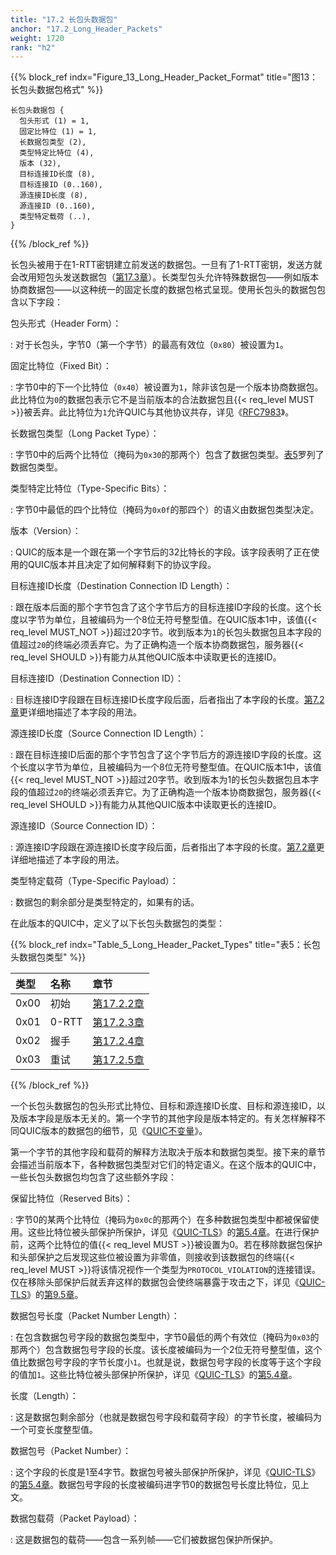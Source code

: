 ```yaml
---
title: "17.2 长包头数据包"
anchor: "17.2_Long_Header_Packets"
weight: 1720
rank: "h2"
---
```


{{% block_ref
indx="Figure_13_Long_Header_Packet_Format"
title="图13：长包头数据包格式" %}}

```
长包头数据包 {
  包头形式 (1) = 1,
  固定比特位 (1) = 1,
  长数据包类型 (2),
  类型特定比特位 (4),
  版本 (32),
  目标连接ID长度 (8),
  目标连接ID (0..160),
  源连接ID长度 (8),
  源连接ID (0..160),
  类型特定载荷 (..),
}
```

{{% /block_ref %}}

长包头被用于在1-RTT密钥建立前发送的数据包。一旦有了1-RTT密钥，发送方就会改用短包头发送数据包（[第17.3章](#17.3_Short_Header_Packets)）。长类型包头允许特殊数据包——例如版本协商数据包——以这种统一的固定长度的数据包格式呈现。使用长包头的数据包包含以下字段：

包头形式（Header Form）：

:   对于长包头，字节0（第一个字节）的最高有效位（`0x80`）被设置为`1`。

固定比特位（Fixed Bit）：

:   字节0中的下一个比特位（`0x40`）被设置为`1`，除非该包是一个版本协商数据包。此比特位为`0`的数据包表示它不是当前版本的合法数据包且{{< req_level MUST >}}被丢弃。此比特位为`1`允许QUIC与其他协议共存，详见《[RFC7983](https://www.rfc-editor.org/info/rfc7983)》。

长数据包类型（Long Packet Type）：

:   字节0中的后两个比特位（掩码为`0x30`的那两个）包含了数据包类型。[表5](#Table_5_Long_Header_Packet_Types)罗列了数据包类型。

类型特定比特位（Type-Specific Bits）：

:   字节0中最低的四个比特位（掩码为`0x0f`的那四个）的语义由数据包类型决定。

版本（Version）：

:   QUIC的版本是一个跟在第一个字节后的32比特长的字段。该字段表明了正在使用的QUIC版本并且决定了如何解释剩下的协议字段。

目标连接ID长度（Destination Connection ID Length）：

:   跟在版本后面的那个字节包含了这个字节后方的目标连接ID字段的长度。这个长度以字节为单位，且被编码为一个8位无符号整型值。在QUIC版本1中，该值{{< req_level MUST_NOT >}}超过20字节。收到版本为`1`的长包头数据包且本字段的值超过`20`的终端必须丢弃它。为了正确构造一个版本协商数据包，服务器{{< req_level SHOULD >}}有能力从其他QUIC版本中读取更长的连接ID。

目标连接ID（Destination Connection ID）：

:   目标连接ID字段跟在目标连接ID长度字段后面，后者指出了本字段的长度。[第7.2章](#7.2_Negotiating_Connection_IDs)更详细地描述了本字段的用法。

源连接ID长度（Source Connection ID Length）：

:   跟在目标连接ID后面的那个字节包含了这个字节后方的源连接ID字段的长度。这个长度以字节为单位，且被编码为一个8位无符号整型值。在QUIC版本1中，该值{{< req_level MUST_NOT >}}超过20字节。收到版本为1的长包头数据包且本字段的值超过`20`的终端必须丢弃它。为了正确构造一个版本协商数据包，服务器{{< req_level SHOULD >}}有能力从其他QUIC版本中读取更长的连接ID。

源连接ID（Source Connection ID）：

:   源连接ID字段跟在源连接ID长度字段后面，后者指出了本字段的长度。[第7.2章](#7.2_Negotiating_Connection_IDs)更详细地描述了本字段的用法。

类型特定载荷（Type-Specific Payload）：

:   数据包的剩余部分是类型特定的，如果有的话。

在此版本的QUIC中，定义了以下长包头数据包的类型：

{{% block_ref
indx="Table_5_Long_Header_Packet_Types"
title="表5：长包头数据包类型" %}}

| 类型   | 名称    | 章节           |
|:-----|:------|:-------------|
| 0x00 | 初始    | [第17.2.2章](#17.2.2_Initial_Packet) |
| 0x01 | 0-RTT | [第17.2.3章](#17.2.3_0-RTT) |
| 0x02 | 握手    | [第17.2.4章](#17.2.4_Handshake_Packet) |
| 0x03 | 重试    | [第17.2.5章](#17.2.5_Retry_Packet) |

{{% /block_ref %}}

一个长包头数据包的包头形式比特位、目标和源连接ID长度、目标和源连接ID，以及版本字段是版本无关的。第一个字节的其他字段是版本特定的。有关怎样解释不同QUIC版本的数据包的细节，见《[QUIC不变量](../RFC8999_Chinese_Translation)》。

第一个字节的其他字段和载荷的解释方法取决于版本和数据包类型。接下来的章节会描述当前版本下，各种数据包类型对它们的特定语义。在这个版本的QUIC中，一些长包头数据包均包含了这些额外字段：

保留比特位（Reserved Bits）：

:   字节0的某两个比特位（掩码为`0x0c`的那两个）在多种数据包类型中都被保留使用。这些比特位被头部保护所保护，详见《[QUIC-TLS](../RFC9001_Chinese_Translation)》的[第5.4章](../RFC9001_Chinese_Translation/#5.4_Header_Protection)。在进行保护前，这两个比特位的值{{< req_level MUST >}}被设置为0。若在移除数据包保护和头部保护之后发现这些位被设置为非零值，则接收到该数据包的终端{{< req_level MUST >}}将该情况视作一个类型为`PROTOCOL_VIOLATION`的连接错误。仅在移除头部保护后就丢弃这样的数据包会使终端暴露于攻击之下，详见《[QUIC-TLS](../RFC9001_Chinese_Translation)》的[第9.5章](../RFC9001_Chinese_Translation/#9.5_Header_Protection_Timing_Side_Channels)。

数据包号长度（Packet Number Length）：

:   在包含数据包号字段的数据包类型中，字节0最低的两个有效位（掩码为`0x03`的那两个）包含数据包号字段的长度。该长度被编码为一个2位无符号整型值，这个值比数据包号字段的字节长度小`1`。也就是说，数据包号字段的长度等于这个字段的值加`1`。这些比特位被头部保护所保护，详见《[QUIC-TLS](../RFC9001_Chinese_Translation)》的[第5.4章](../RFC9001_Chinese_Translation/#5.4_Header_Protection)。

长度（Length）：

:   这是数据包剩余部分（也就是数据包号字段和载荷字段）的字节长度，被编码为一个可变长度整型值。

数据包号（Packet Number）：

:   这个字段的长度是1至4字节。数据包号被头部保护所保护，详见《[QUIC-TLS](../RFC9001_Chinese_Translation)》的[第5.4章](../RFC9001_Chinese_Translation/#5.4_Header_Protection)。数据包号字段的长度被编码进字节0的数据包号长度比特位，见上文。

数据包载荷（Packet Payload）：

:   这是数据包的载荷——包含一系列帧——它们被数据包保护所保护。
